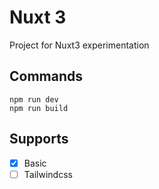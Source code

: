 # Nuxt 3
Project for Nuxt3 experimentation

## Commands
```
npm run dev
npm run build
```

## Supports
* [x] Basic
* [ ] Tailwindcss